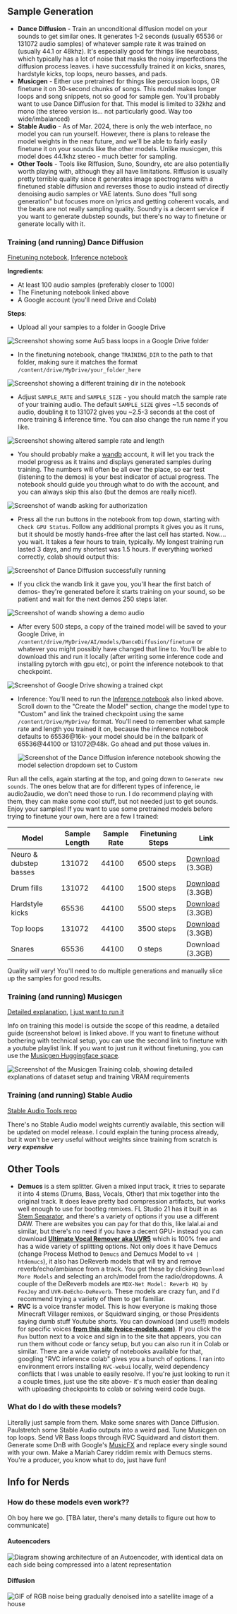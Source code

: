 ## Sample Generation

- **Dance Diffusion** - Train an unconditional diffusion model on your sounds to get similar ones. It generates 1-2 seconds (usually 65536 or 131072 audio samples) of whatever sample rate it was trained on (usually 44.1 or 48khz). It's especially good for things like neurobass, which typically has a lot of noise that masks the noisy imperfections the diffusion process leaves. i have successfully trained it on kicks, snares, hardstyle kicks, top loops, neuro basses, and pads. 
- **Musicgen** - Either use pretrained for things like percussion loops, OR finetune it on 30-second chunks of songs. This model makes longer loops and song snippets, not so good for sample gen. You'll probably want to use Dance Diffusion for that. This model is limited to 32khz and mono (the stereo version is... not particularly good. Way too wide/imbalanced) 
- **Stable Audio** - As of Mar. 2024, there is only the web interface, no model you can run yourself. However, there is plans to release the model weights in the near future, and we'll be able to fairly easily finetune it on your sounds like the other models. Unlike musicgen, this model does 44.1khz stereo - much better for sampling. 
- **Other Tools** - Tools like Riffusion, Suno, Soundry, etc are also potentially worth playing with, although they all have limitations. Riffusion is usually pretty terrible quality since it generates image spectrograms with a finetuned stable diffusion and reverses those to audio instead of directly denoising audio samples or VAE latents. Suno does "full song generation" but focuses more on lyrics and getting coherent vocals, and the beats are not really sampling quality. Soundry is a decent service if you want to generate dubstep sounds, but there's no way to finetune or generate locally with it.

### Training (and running) Dance Diffusion

[Finetuning notebook](https://colab.research.google.com/github/Harmonai-org/sample-generator/blob/main/Finetune_Dance_Diffusion.ipynb), [Inference notebook](https://colab.research.google.com/github/Harmonai-org/sample-generator/blob/main/Dance_Diffusion.ipynb)

**Ingredients**:
- At least 100 audio samples (preferably closer to 1000)
- The Finetuning notebook linked above
- A Google account (you'll need Drive and Colab)

**Steps**:
- Upload all your samples to a folder in Google Drive

![Screenshot showing some Au5 bass loops in a Google Drive folder](https://raw.githubusercontent.com/lyramakesmusic/music_ai_101/main/dd_dataset_in_drive.png)

- In the finetuning notebook, change `TRAINING_DIR` to the path to that folder, making sure it matches the format `/content/drive/MyDrive/your_folder_here`

![Screenshot showing a different training dir in the notebook](https://raw.githubusercontent.com/lyramakesmusic/music_ai_101/main/dd_data_path.png)

- Adjust `SAMPLE_RATE` and `SAMPLE_SIZE` - you should match the sample rate of your training audio. The default `SAMPLE_SIZE` gives ~1.5 seconds of audio, doubling it to 131072 gives you ~2.5-3 seconds at the cost of more training & inference time. You can also change the run name if you like.

![Screenshot showing altered sample rate and length](https://raw.githubusercontent.com/lyramakesmusic/music_ai_101/main/dd_sample_info.png)

- You should probably make a [wandb](https://wandb.ai/) account, it will let you track the model progress as it trains and displays generated samples during training. The numbers will often be all over the place, so ear test (listening to the demos) is your best indicator of actual progress. The notebook should guide you through what to do with the account, and you can always skip this also (but the demos are really nice!).

![Screenshot of wandb asking for authorization](https://raw.githubusercontent.com/lyramakesmusic/music_ai_101/main/dd_wandb_login.png)
  
- Press all the run buttons in the notebook from top down, starting with `Check GPU Status`. Follow any additional prompts it gives you as it runs, but it should be mostly hands-free after the last cell has started. Now.... you wait. It takes a few hours to train, typically. My longest training run lasted 3 days, and my shortest was 1.5 hours. If everything worked correctly, colab should output this:

![Screenshot of Dance Diffusion successfully running](https://raw.githubusercontent.com/lyramakesmusic/music_ai_101/main/dd_running.png)

- If you click the wandb link it gave you, you'll hear the first batch of demos- they're generated before it starts training on your sound, so be patient and wait for the next demos 250 steps later.

![Screenshot of wandb showing a demo audio](https://raw.githubusercontent.com/lyramakesmusic/music_ai_101/main/dd_wandb_demo.png)

- After every 500 steps, a copy of the trained model will be saved to your Google Drive, in `/content/drive/MyDrive/AI/models/DanceDiffusion/finetune` or whatever you might possibly have changed that line to. You'll be able to download this and run it locally (after writing some inference code and installing pytorch with gpu etc), or point the inference notebook to that checkpoint.

![Screenshot of Google Drive showing a trained ckpt](https://raw.githubusercontent.com/lyramakesmusic/music_ai_101/main/dd_ckpt_in_drive.png)

- Inference: You'll need to run the [Inference notebook](https://colab.research.google.com/github/Harmonai-org/sample-generator/blob/main/Dance_Diffusion.ipynb) also linked above. Scroll down to the "Create the Model" section, change the model type to "Custom" and link the trained checkpoint using the same `/content/Drive/MyDrive/` format. You'll need to remember what sample rate and length you trained it on, because the inference notebook defaults to 65536@16k- your model should be in the ballpark of 65536@44100 or 131072@48k. Go ahead and put those values in.

  ![Screenshot of the Dance Diffusion inference notebook showing the model selection dropdown set to Custom](https://raw.githubusercontent.com/lyramakesmusic/music_ai_101/main/dd_infer_custom_model.png)

Run all the cells, again starting at the top, and going down to `Generate new sounds`. The ones below that are for different types of inference, ie audio2audio, we don't need those to run. I do recommend playing with them, they can make some cool stuff, but not needed just to get sounds. Enjoy your samples! If you want to use some pretrained models before trying to finetune your own, here are a few I trained: 

| Model      | Sample Length | Sample Rate | Finetuning Steps | Link |
| ----------- | ----------- | ----------- | ----------- |----------- |
| Neuro & dubstep basses | 131072 | 44100 | 6500 steps | [Download](https://drive.google.com/file/d/1-IL74bhrZKrYbjfmEmG70dEWezFfxJgW/view?usp=sharing) (3.3GB)|
| Drum fills   | 131072 | 44100 | 1500 steps | [Download](https://drive.google.com/file/d/1-B2S1AhyDz4eMK9n3xRnPclW4OzV7lLf/view?usp=sharing) (3.3GB)        |
| Hardstyle kicks | 65536 | 44100 | 5500 steps | [Download](https://drive.google.com/file/d/1-S6gGj5qW1mKQP4yxNyO4XXpUzZkjYsU/view?usp=sharing) (3.3GB)  |
| Top loops | 131072 | 44100 | 3500 steps | [Download](https://drive.google.com/file/d/1-IMK47o1HhqCSHoolsEx-cKnIijkrDDC/view?usp=sharing) (3.3GB) |
| Snares | 65536 | 44100 | 0 steps | Download (3.3GB) |

Quality *will* vary! You'll need to do multiple generations and manually slice up the samples for good results.

### Training (and running) Musicgen

[Detailed explanation](https://colab.research.google.com/drive/13tbcC3A42KlaUZ21qvUXd25SFLu8WIvb), [I just want to run it](https://colab.research.google.com/drive/1VX8tMAfyWVEHZiyviuovUgKXq1GpKcdR)

Info on training this model is outside the scope of this readme, a detailed guide (screenshot below) is linked above. If you want to finetune without bothering with technical setup, you can use the second link to finetune with a youtube playlist link. If you want to just run it without finetuning, you can use the [Musicgen Huggingface space](https://huggingface.co/spaces/facebook/MusicGen). 

![Screenshot of the Musicgen Training colab, showing detailed explanations of dataset setup and training VRAM requirements](https://raw.githubusercontent.com/lyramakesmusic/music_ai_101/main/musicgen_notebook.png)

### Training (and running) Stable Audio

[Stable Audio Tools repo](https://github.com/Stability-AI/stable-audio-tools)

There's no Stable Audio model weights currently available, this section will be updated on model release. I could explain the tuning process already, but it won't be very useful without weights since training from scratch is ***very expensive***

## Other Tools

- **Demucs** is a stem splitter. Given a mixed input track, it tries to separate it into 4 stems (Drums, Bass, Vocals, Other) that mix together into the original track. It does leave pretty bad compression artifacts, but works well enough to use for bootleg remixes. FL Studio 21 has it built in as [Stem Separator](https://www.image-line.com/fl-studio-learning/fl-studio-online-manual/html/playlist.htm#audio_clip_extractstems), and there's a variety of options if you use a different DAW. There are websites you can pay for that do this, like lalal.ai and similar, but there's no need if you have a decent GPU- instead you can download **[Ultimate Vocal Remover aka UVR5](https://ultimatevocalremover.com/)** which is 100% free and has a wide variety of splitting options. Not only does it have Demucs (change Process Method to `Demucs` and Demucs Model to `v4 | htdemucs`), it also has DeReverb models that will try and remove reverb/echo/ambiance from a track. You get these by clicking `Download More Models` and selecting an arch/model from the radio/dropdowns. A couple of the DeReverb models are `MDX-Net Model: Reverb HQ by FoxJoy` and `UVR-DeEcho-DeReverb`. These models are crazy fun, and I'd recommend trying a variety of them to get familiar.
- **RVC** is a voice transfer model. This is how everyone is making those Minecraft Villager remixes, or Squidward singing, or those Presidents saying dumb stuff Youtube shorts. You can download (and use!!) models for specific voices **[from this site (voice-models.com)](https://voice-models.com/)**. If you click the `Run` button next to a voice and sign in to the site that appears, you can run them without code or fancy setup, but you can also run it in Colab or similar. There are a wide variety of notebooks available for that, googling "RVC inference colab" gives you a bunch of options. I ran into environment errors installing `RVC-webui` locally, weird dependency conflicts that I was unable to easily resolve. If you're just looking to run it a couple times, just use the site above- it's much easier than dealing with uploading checkpoints to colab or solving weird code bugs. 

### What do I do with these models?

Literally just sample from them. Make some snares with Dance Diffusion. Paulstretch some Stable Audio outputs into a weird pad. Tune Musicgen on top loops. Send VR Bass loops through RVC Squidward and distort them. Generate some DnB with Google's [MusicFX](https://aitestkitchen.withgoogle.com/tools/music-fx) and replace every single sound with your own. Make a Mariah Carey riddim remix with Demucs stems. You're a producer, you know what to do, just have fun!

## Info for Nerds

### How do these models even work??

Oh boy here we go. [TBA later, there's many details to figure out how to communicate]

#### Autoencoders

![Diagram showing architecture of an Autoencoder, with identical data on each side being compressed into a latent representation](https://miro.medium.com/v2/resize:fit:600/1*nqzWupxC60iAH2dYrFT78Q.png)

#### Diffusion

![GIF of RGB noise being gradually denoised into a satellite image of a house](https://aurorasolar.com/wp-content/uploads/2022/07/Roof-Deepfakes-64-steps.gif)
